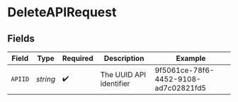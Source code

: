 # DeleteAPIRequest


## Fields

| Field                                | Type                                 | Required                             | Description                          | Example                              |
| ------------------------------------ | ------------------------------------ | ------------------------------------ | ------------------------------------ | ------------------------------------ |
| `APIID`                              | *string*                             | :heavy_check_mark:                   | The UUID API identifier              | 9f5061ce-78f6-4452-9108-ad7c02821fd5 |